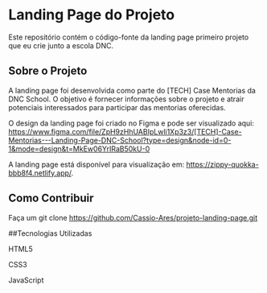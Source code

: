 # Landing Page do Projeto

Este repositório contém o código-fonte da landing page  primeiro projeto que eu crie junto a escola DNC.

## Sobre o Projeto
A landing page foi desenvolvida como parte do [TECH] Case Mentorias da DNC School. O objetivo é fornecer informações sobre o projeto e atrair potenciais interessados para participar das mentorias oferecidas.

O design da landing page foi criado no Figma e pode ser visualizado aqui: https://www.figma.com/file/ZpH9zHhUABIpLwli1Xp3z3/[TECH]-Case-Mentorias---Landing-Page-DNC-School?type=design&node-id=0-1&mode=design&t=MkEw06YrIRaB50kU-0

A landing page está disponível para visualização em: https://zippy-quokka-bbb8f4.netlify.app/.

## Como Contribuir
Faça um git clone https://github.com/Cassio-Ares/projeto-landing-page.git

##Tecnologias Utilizadas

HTML5

CSS3

JavaScript
